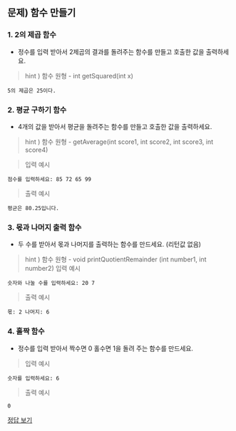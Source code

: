 ## 문제) 함수 만들기

### 1. 2의 제곱 함수 

* 정수를 입력 받아서 2제곱의 결과를 돌려주는 함수를 만들고 호출한 값을 출력하세요.  
> hint ) 함수 원형 - int getSquared(int x)

```
5의 제곱은 25이다.
```


### 2. 평균 구하기 함수 
* 4개의 값을 받아서 평균을 돌려주는 함수를 만들고 호출한 값을 출력하세요.  
> hint ) 함수 원형 - getAverage(int score1, int score2, int score3, int score4)

> 입력 예시
```
점수를 입력하세요: 85 72 65 99
```

> 출력 예시
```
평균은 80.25입니다.
```


### 3. 몫과 나머지 출력 함수
* 두 수를 받아서 몫과 나머지를 출력하는 함수를 만드세요. (리턴값 없음)  
> hint ) 함수 원형 - void printQuotientRemainder (int number1, int number2)
> 입력 예시
```
숫자와 나눌 수를 입력하세요: 20 7
```
> 출력 예시
```
몫: 2 나머지: 6
```

### 4. 홀짝 함수
* 정수를 입력 받아서 짝수면 0 홀수면 1을 돌려 주는 함수를 만드세요.  
  
> 입력 예시
```
숫자를 입력하세요: 6
```
> 출력 예시
```
0
```

[정답 보기](quiz02.c)

